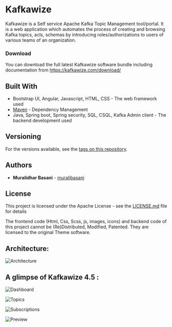 # Kafkawize

Kafkawize is a Self service Apache Kafka Topic Management tool/portal. It is a web application which automates the process of creating and browsing Kafka topics, acls, schemas by introducing roles/authorizations to users of various teams of an organization.

### Download

You can download the full latest Kafkawize software bundle including documentation from https://kafkawize.com/download/

## Built With

* Bootstrap UI, Angular, Javascript, HTML, CSS - The web framework used
* [Maven](https://maven.apache.org/) - Dependency Management
* Java, Spring boot, Spring security, SQL, CSQL, Kafka Admin client - The backend development used

## Versioning

For the versions available, see the [tags on this repository](https://github.com/muralibasani/kafkawize/tags). 

## Authors

* **Muralidhar Basani** - [muralibasani](https://github.com/muralibasani)

## License

This project is licensed under the Apache License  - see the [LICENSE.md](LICENSE.md) file for details

The frontend code (Html, Css, Scss, js, images, icons) and backend code of this project cannot be (Re)Distributed, Modified, Patented. 
They are licensed to the original Theme software.

## Architecture:

![Architecture](https://github.com/muralibasani/kafkawize/blob/master/screenshots/arch.png)

## A glimpse of Kafkawize 4.5 :

![Dashboard](https://github.com/muralibasani/kafkawize/blob/master/screenshots/Dashboard.JPG)


![Topics](https://github.com/muralibasani/kafkawize/blob/master/screenshots/BrowseTopics.JPG)


![Subscriptions](https://github.com/muralibasani/kafkawize/blob/master/screenshots/ViewAcls.JPG)


![Preview](https://youtu.be/Oy22txP80_8)
